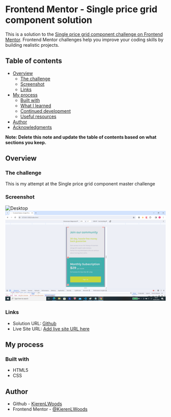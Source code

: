 # Frontend Mentor - Single price grid component solution

This is a solution to the [Single price grid component challenge on Frontend Mentor](https://www.frontendmentor.io/challenges/single-price-grid-component-5ce41129d0ff452fec5abbbc). Frontend Mentor challenges help you improve your coding skills by building realistic projects. 

## Table of contents

- [Overview](#overview)
  - [The challenge](#the-challenge)
  - [Screenshot](#screenshot)
  - [Links](#links)
- [My process](#my-process)
  - [Built with](#built-with)
  - [What I learned](#what-i-learned)
  - [Continued development](#continued-development)
  - [Useful resources](#useful-resources)
- [Author](#author)
- [Acknowledgments](#acknowledgments)

**Note: Delete this note and update the table of contents based on what sections you keep.**

## Overview

### The challenge
This is my attempt at the Single price grid component master challenge

### Screenshot

![Desktop](desktopScreenshot.png)
![Mobile](mobileScreenshot.png)

### Links

- Solution URL: [Github](https://github.com/KierenLWoods/single-price-grid-component-master)
- Live Site URL: [Add live site URL here](https://kierenlwoods.github.io/single-price-grid-component-master/)

## My process
### Built with

- HTML5
- CSS 


## Author

- Github - [KierenLWoods](https://github.com/KierenLWoods)
- Frontend Mentor - [@KierenLWoods](https://www.frontendmentor.io/profile/KierenLWoods)
